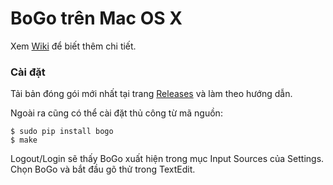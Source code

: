 BoGo trên Mac OS X
==================

Xem [Wiki](https://github.com/BoGoEngine/bogo-osx/wiki) để biết thêm chi tiết.

### Cài đặt

Tải bản đóng gói mới nhất tại trang [Releases](https://github.com/BoGoEngine/bogo-osx/releases) và làm theo hướng dẫn.

Ngoài ra cũng có thể cài đặt thủ công từ mã nguồn:

```
$ sudo pip install bogo
$ make
```

Logout/Login sẽ thấy BoGo xuất hiện trong mục Input Sources của Settings. Chọn BoGo và bắt đầu gõ thử trong TextEdit.
